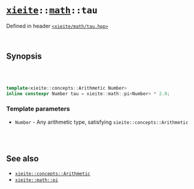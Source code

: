 # [`xieite`](../../README.md)`::`[`math`](../../docs/math.md)`::tau`
Defined in header [`<xieite/math/tau.hpp>`](../../include/xieite/math/tau.hpp)

<br/>

## Synopsis

<br/><br/>

```cpp
template<xieite::concepts::Arithmetic Number>
inline constexpr Number tau = xieite::math::pi<Number> * 2.0;
```
### Template parameters
- `Number` - Any arithmetic type, satisfying `xieite::concepts::Arithmetic`

<br/><br/>

## See also
- [`xieite::concepts::Arithmetic`](../../docs/concepts/Arithmetic.md)
- [`xieite::math::pi`](../../docs/math/pi.md)
